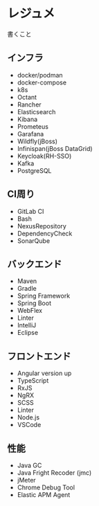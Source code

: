 # レジュメ

書くこと

## インフラ

* docker/podman
* docker-compose
* k8s
* Octant
* Rancher
* Elasticsearch
* Kibana
* Prometeus
* Garafana
* Wildfly(jBoss)
* Infinispan(jBoss DataGrid)
* Keycloak(RH-SSO)
* Kafka
* PostgreSQL

## CI周り
* GitLab CI
* Bash
* NexusRepository
* DependencyCheck
* SonarQube

## バックエンド

* Maven
* Gradle
* Spring Framework
* Spring Boot
* WebFlex
* Linter
* IntelliJ
* Eclipse

## フロントエンド

* Angular version up
* TypeScript
* RxJS
* NgRX
* SCSS
* Linter
* Node.js
* VSCode

## 性能

* Java GC
* Java Fright Recoder (jmc)
* jMeter
* Chrome Debug Tool
* Elastic APM Agent



